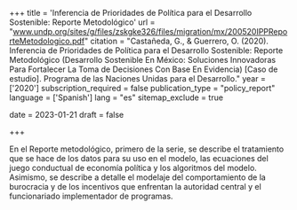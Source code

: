 +++
title = 'Inferencia de Prioridades de Política para el Desarrollo Sostenible: Reporte Metodológico'
url = "www.undp.org/sites/g/files/zskgke326/files/migration/mx/200520IPPReporteMetodologico.pdf"
citation = "Castañeda, G., &amp; Guerrero, O. (2020). Inferencia de Prioridades de Política para el Desarrollo Sostenible: Reporte Metodológico (Desarrollo Sostenible En México: Soluciones Innovadoras Para Fortalecer La Toma de Decisiones Con Base En Evidencia) [Caso de estudio]. Programa de las Naciones Unidas para el Desarrollo."
year = ['2020']
subscription_required = false
publication_type = "policy_report"
language = ['Spanish']
lang = "es"
sitemap_exclude = true

date = 2023-01-21
draft = false

+++

En el Reporte metodológico, primero de la serie, se describe el tratamiento que se hace de los datos para su uso en el modelo, las ecuaciones del juego conductual de economía política y los algoritmos del modelo. Asimismo, se describe a detalle el modelaje del comportamiento de la burocracia y de los incentivos que enfrentan la autoridad central y el funcionariado implementador de programas.
